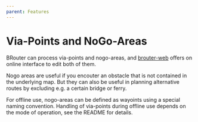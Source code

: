 ```yaml
---
parent: Features
---
```


# Via-Points and NoGo-Areas

BRouter can process via-points and nogo-areas, and [brouter-web](/brouter-web)
offers on online interface to edit both of them.

Nogo areas are useful if you encouter an obstacle that is not contained in the
underlying map. But they can also be useful in planning alternative routes by
excluding e.g. a certain bridge or ferry.

For offline use, nogo-areas can be defined as wayoints using a special naming
convention. Handling of via-points during offline use depends on the mode of
operation, see the README for details.
